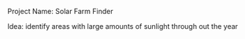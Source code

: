 Project Name:
Solar Farm Finder

Idea:
identify areas with large amounts of sunlight through out the year
